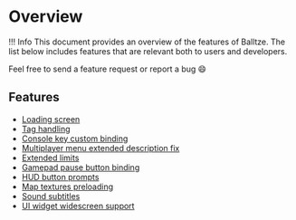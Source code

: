 # Overview

!!! Info
    This document provides an overview of the features of Balltze. The list below includes features
    that are relevant both to users and developers.

Feel free to send a feature request or report a bug :smile:

## Features

- [Loading screen](/features/loading-screen)
- [Tag handling](/features/tags-handling)
- [Console key custom binding](/features/console-key-custom-binding)
- [Multiplayer menu extended description fix](/features/multiplayer-menu-extended-description-fix)
- [Extended limits](/features/extended-limits)
- [Gamepad pause button binding](/features/gamepad-pause-button)
- [HUD button prompts](/features/hud-button-prompts)
- [Map textures preloading](/features/map-textures-preloading)
- [Sound subtitles](/features/sound-subtitles)
- [UI widget widescreen support](/features/ui-widget-widescreen-support)
